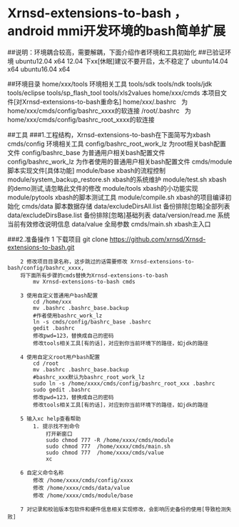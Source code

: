 # Xrnsd-extensions-to-bash ，android mmi开发环境的bash简单扩展

##说明：环境耦合较高，需要解耦，下面介绍作者环境和工具初始化
##已验证环境
		ubuntu12.04 x64
			12.04 下xx[休眠]建议不要开启，太不稳定了
		ubuntu14.04 x64
		ubuntu16.04 x64

##环境目录
		home/xxx/tools     环境相关工具
				tools/sdk
				tools/ndk
				tools/jdk
				tools/eclipse
				tools/sp_flash_tool
				tools/xls2values
		home/xxx/cmds      本项目文件[对Xrnsd-extensions-to-bash重命名]
		home/xxx/.bashrc   为home/xxx/cmds/config/bashrc_xxxx的软连接
		/root/.bashrc      为home/xxx/cmds/config/bashrc_root_xxxx的软连接

##工具
###1.工程结构，Xrnsd-extensions-to-bash在下面简写为xbash
		cmds/config     					环境相关工具
			config/bashrc_root_work_lz     	为root相关bash配置文件
			config/bashrc_base 				为普通用户相关bash配置文件
			config/bashrc_work_lz     		为作者使用的普通用户相关bash配置文件
		cmds/module     					脚本实现文件[具体功能]
			module/base     				xbash的流程控制
			module/system_backup_restore.sh xbash的系统维护
			module/test.sh     				xbash的demo测试,请忽略此文件的修改
			module/tools     				xbash的小功能实现
			module/pytools     				xbash的脚本测试工具
			module/compile.sh     			xbash的项目编译初始化
		cmds/data     						脚本数据存储
			data/excludeDirsAll.list		备份排除[忽略]全部列表
			data/excludeDirsBase.list		备份排除[忽略]基础列表
			data/version/read.me			系统当前有效修改说明信息
			data/value     					全局参数
		cmds/main.sh     					xbash主入口

###2.准备操作
		1 下载项目
			git clone https://github.com/xrnsd/Xrnsd-extensions-to-bash.git

		2 修改项目目录名称，这步跳过的话需要修改 Xrnsd-extensions-to-bash/config/bashrc_xxxx,
		将下面所有步骤的cmds替换为Xrnsd-extensions-to-bash
			mv Xrnsd-extensions-to-bash cmds

		3 使用自定义普通用户bash配置
			cd /home/xxx
			mv .bashrc .bashrc_base.backup
			#作者使用bashrc_work_lz
			ln -s cmds/config/bashrc_base .bashrc
			gedit .bashrc
			修改pwd=123，替换成自己的密码
			修改tools相关工具[有的话]，对应到你当前环境下的路径，如jdk的路径

		4 使用自定义root用户bash配置
			cd /root
			mv .bashrc .bashrc_base.backup
			#bashrc_xxx默认为bashrc_root_work_lz
			sudo ln -s /home/xxxx/cmds/config/bashrc_root_xxx .bashrc
			sudo gedit .bashrc
			修改pwd=123，替换成自己的密码
			修改tools相关工具[有的话]，对应到你当前环境下的路径，如jdk的路径

		5 输入xc help查看帮助
			1. 提示找不到命令
				打开新窗口
				sudo chmod 777 -R /home/xxxx/cmds/module
				sudo chmod 777  /home/xxxx/cmds/main.sh
				sudo chmod 777  /home/xxxx/cmds/value
				xc

		6 自定义命令名称
			修改 /home/xxxx/cmds/config/xxxx
			修改 /home/xxxx/cmds/data/value
			修改 /home/xxxx/cmds/module/base

		7 对记录和校验版本包软件和硬件信息相关实现修改，会影响历史备份的使用[导致检测失败]
